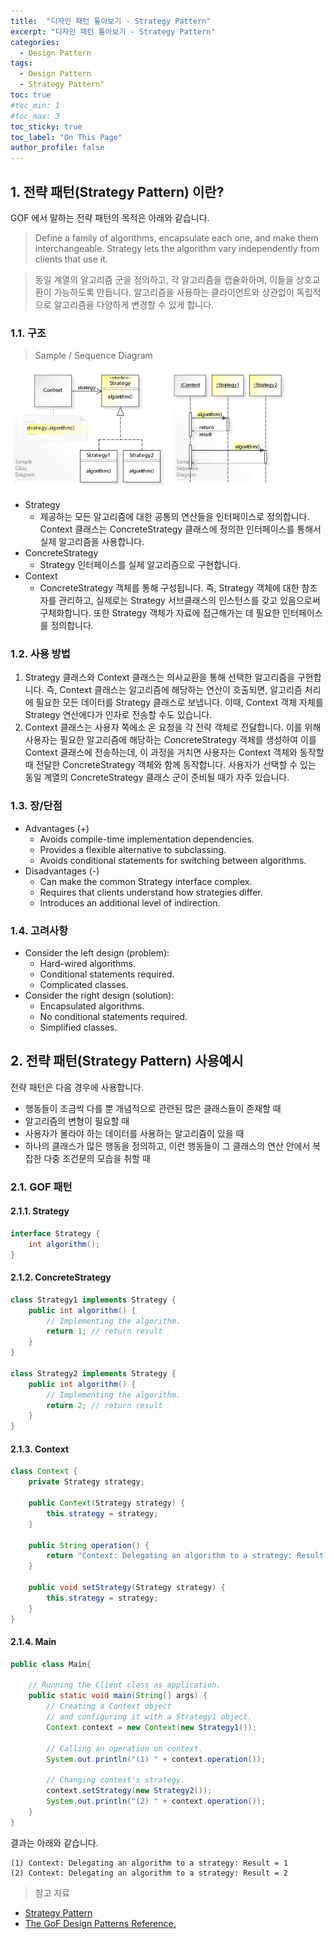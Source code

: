 ```yaml
---
title:  "디자인 패턴 톺아보기 - Strategy Pattern"
excerpt: "디자인 패턴 톺아보기 - Strategy Pattern"
categories:
  - Design Pattern
tags:
  - Design Pattern
  - Strategy Pattern"
toc: true
#toc_min: 1
#toc_max: 3
toc_sticky: true
toc_label: "On This Page"
author_profile: false
---
```


## 1. 전략 패턴(Strategy Pattern) 이란?

GOF 에서 말하는 전략 패턴의 목적은 아래와 같습니다.

> Define a family of algorithms, encapsulate each one, and make them interchange­able. Strategy lets the algorithm vary independently from clients that use it.

> 동일 계열의 알고리즘 군을 정의하고, 각 알고리즘을 캡슐화하며, 이들을 상호교환이 가능하도록 만듭니다. 알고리즘을 사용하는 클라이언트와 상관없이 독립적으로 알고리즘을 다양하게 변경할 수 있게 합니다.

### 1.1. 구조

> Sample / Sequence Diagram

![image](/assets/images/design_pattern/strategy_pattern.png)

* Strategy
  * 제공하는 모든 알고리즘에 대한 공통의 연산들을 인터페이스로 정의합니다. Context 클래스는 ConcreteStrategy 클래스에 정의한 인터페이스를 통해서 실제 알고리즘을 사용합니다.
* ConcreteStrategy
  * Strategy 인터페이스를 실제 알고리즘으로 구현합니다.
* Context
  * ConcreteStrategy 객체를 통해 구성됩니다. 즉, Strategy 객체에 대한 참조자를 관리하고, 실제로는 Strategy 서브클래스의 인스턴스를 갖고 있음으로써 구체화합니다. 또한 Strategy 객체가 자료에 접근해가는 데 필요한 인터페이스를 정의합니다.

### 1.2. 사용 방법

1. Strategy 클래스와 Context 클래스는 의사교환을 통해 선택한 알고리즘을 구현합니다. 즉, Context 클래스는 알고리즘에 해당하는 연산이 호출되면, 알고리즘 처리에 필요한 모든 데이터를 Strategy 클래스로 보냅니다. 이때, Context 객체 자체를 Strategy 연산에다가 인자로 전송할 수도 있습니다.
2. Context 클래스는 사용자 쪽에소 온 요청을 각 전략 객체로 전달합니다. 이를 위해 사용자는 필요한 알고리즘에 해당하는 ConcreteStrategy 객체를 생성하여 이를 Context 클래스에 전송하는데, 이 과정을 거치면 사용자는 Context 객체와 동작할 때 전달한 ConcreteStrategy 객체와 함께 동작합니다. 사용자가 선택할 수 있는 동일 계열의 ConcreteStrategy 클래스 군이 준비될 때가 자주 있습니다.

### 1.3. 장/단점
* Advantages (+)
  * Avoids compile-time implementation dependencies.
  * Provides a flexible alternative to subclassing.
  * Avoids conditional statements for switching between algorithms.
* Disadvantages (-)
  * Can make the common Strategy interface complex.
  * Requires that clients understand how strategies differ.
  * Introduces an additional level of indirection.

### 1.4. 고려사항

* Consider the left design (problem):
  * Hard-wired algorithms.
  * Conditional statements required.
  * Complicated classes.
* Consider the right design (solution):
  * Encapsulated algorithms.
  * No conditional statements required.
  * Simplified classes.

## 2. 전략 패턴(Strategy Pattern) 사용예시

전략 패턴은 다음 경우에 사용합니다.

* 행동들이 조금씩 다를 뿐 개념적으로 관련된 많은 클래스들이 존재할 때
* 알고리즘의 변형이 필요할 때
* 사용자가 몰라야 하는 데이터를 사용하는 알고리즘이 있을 때
* 하나의 클래스가 많은 행동을 정의하고, 이런 행동들이 그 클래스의 연산 안에서 복잡한 다중 조건문의 모습을 취할 때

### 2.1. GOF 패턴

#### 2.1.1. Strategy

```java
interface Strategy { 
	int algorithm();
}
```

#### 2.1.2. ConcreteStrategy

```java
class Strategy1 implements Strategy { 
	public int algorithm() { 
		// Implementing the algorithm.
		return 1; // return result
	} 
} 

class Strategy2 implements Strategy { 
	public int algorithm() {
		// Implementing the algorithm.
		return 2; // return result
	} 
} 
```

#### 2.1.3. Context

```java
class Context { 
	private Strategy strategy;

	public Context(Strategy strategy) { 
		this.strategy = strategy;
	} 

	public String operation() { 
		return "Context: Delegating an algorithm to a strategy: Result = " + strategy.algorithm();
	} 
	
	public void setStrategy(Strategy strategy) { 
		this.strategy = strategy;
	} 
} 
```

#### 2.1.4. Main

```java
public class Main{

	// Running the Client class as application.
	public static void main(String[] args) {
		// Creating a Context object 
		// and configuring it with a Strategy1 object.
		Context context = new Context(new Strategy1());
		
		// Calling an operation on context.
		System.out.println("(1) " + context.operation());
		
		// Changing context's strategy.
		context.setStrategy(new Strategy2());
		System.out.println("(2) " + context.operation());
	} 
}
```

결과는 아래와 같습니다.

```
(1) Context: Delegating an algorithm to a strategy: Result = 1
(2) Context: Delegating an algorithm to a strategy: Result = 2
```

> 참고 자료

* [Strategy Pattern](https://en.wikipedia.org/wiki/Strategy_pattern)
* [The GoF Design Patterns Reference.](http://w3sdesign.com/index0100.php)
